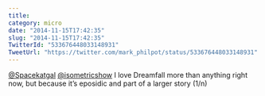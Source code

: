 ```yaml
---
title: 
category: micro
date: "2014-11-15T17:42:35"
slug: "2014-11-15T17:42:35"
TwitterId: "533676448033148931"
TweetUrl: "https://twitter.com/mark_philpot/status/533676448033148931"
---
```


[@Spacekatgal](https://twitter.com/Spacekatgal)
[@isometricshow](https://twitter.com/isometricshow) I love Dreamfall more than
anything right now, but because it’s eposidic and part of a larger story (1/n)

